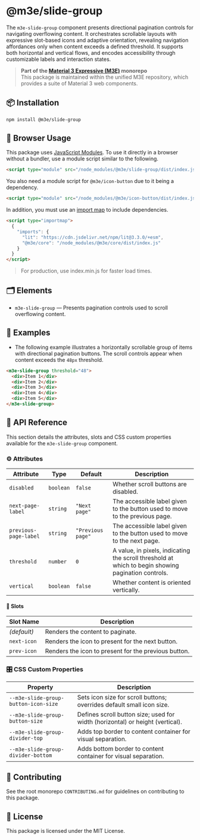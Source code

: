 # @m3e/slide-group

The `m3e-slide-group` component presents directional pagination controls for navigating overflowing content. It orchestrates scrollable layouts with expressive slot-based icons and adaptive orientation, revealing navigation affordances only when content exceeds a defined threshold. It supports both horizontal and vertical flows, and encodes accessibility through customizable labels and interaction states.

> **Part of the [Material 3 Expressive (M3E)](../../README.md) monorepo**  
> This package is maintained within the unified M3E repository, which provides a suite of Material 3 web components.

## 📦 Installation

```bash
npm install @m3e/slide-group
```

## 🚀 Browser Usage

This package uses [JavaScript Modules](https://developer.mozilla.org/en-US/docs/Web/JavaScript/Guide/Modules#module_specifiers). To use it directly in a browser without a bundler, use a module script similar to the following.

```html
<script type="module" src="/node_modules/@m3e/slide-group/dist/index.js"></script>
```

You also need a module script for `@m3e/icon-button` due to it being a dependency.

```html
<script type="module" src="/node_modules/@m3e/icon-button/dist/index.js"></script>
```

In addition, you must use an [import map](https://developer.mozilla.org/en-US/docs/Web/HTML/Reference/Elements/script/type/importmap) to include dependencies.

```html
<script type="importmap">
  {
    "imports": {
      "lit": "https://cdn.jsdelivr.net/npm/lit@3.3.0/+esm",
      "@m3e/core": "/node_modules/@m3e/core/dist/index.js"
    }
  }
</script>
```

> For production, use index.min.js for faster load times.

## 🗂️ Elements

- `m3e-slide-group` — Presents pagination controls used to scroll overflowing content.

## 🧪 Examples

- The following example illustrates a horizontally scrollable group of items with directional pagination buttons.
  The scroll controls appear when content exceeds the `48px` threshold.

```html
<m3e-slide-group threshold="48">
  <div>Item 1</div>
  <div>Item 2</div>
  <div>Item 3</div>
  <div>Item 4</div>
  <div>Item 5</div>
</m3e-slide-group>
```

## 📖 API Reference

This section details the attributes, slots and CSS custom properties available for the `m3e-slide-group` component.

### ⚙️ Attributes

| Attribute             | Type      | Default           | Description                                                                                        |
| --------------------- | --------- | ----------------- | -------------------------------------------------------------------------------------------------- |
| `disabled`            | `boolean` | `false`           | Whether scroll buttons are disabled.                                                               |
| `next-page-label`     | `string`  | `"Next page"`     | The accessible label given to the button used to move to the previous page.                        |
| `previous-page-label` | `string`  | `"Previous page"` | The accessible label given to the button used to move to the next page.                            |
| `threshold`           | `number`  | `0`               | A value, in pixels, indicating the scroll threshold at which to begin showing pagination controls. |
| `vertical`            | `boolean` | `false`           | Whether content is oriented vertically.                                                            |

#### 🧩 Slots

| Slot Name   | Description                                          |
| ----------- | ---------------------------------------------------- |
| _(default)_ | Renders the content to paginate.                     |
| `next-icon` | Renders the icon to present for the next button.     |
| `prev-icon` | Renders the icon to present for the previous button. |

### 🎛️ CSS Custom Properties

| Property                             | Description                                                                   |
| ------------------------------------ | ----------------------------------------------------------------------------- |
| `--m3e-slide-group-button-icon-size` | Sets icon size for scroll buttons; overrides default small icon size.         |
| `--m3e-slide-group-button-size`      | Defines scroll button size; used for width (horizontal) or height (vertical). |
| `--m3e-slide-group-divider-top`      | Adds top border to content container for visual separation.                   |
| `--m3e-slide-group-divider-bottom`   | Adds bottom border to content container for visual separation.                |

## 🤝 Contributing

See the root monorepo `CONTRIBUTING.md` for guidelines on contributing to this package.

## 📄 License

This package is licensed under the MIT License.
